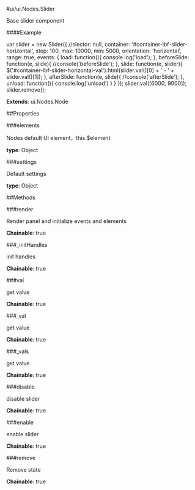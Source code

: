 #ui/ui.Nodes.Slider

Base slider component

####Example

   var slider = new Slider({
        //slector: null,
        container: '#container-lbf-slider-horizontal',
        step: 100,
        max: 10000,
        min: 5000,
        orientation: 'horizontal',
        range: true,
        events: {
            load: function(){
                console.log('load');
            },
            beforeSlide: function(e, slide){
                //console('beforeSlide');
            },
            slide: function(e, slider){
                $('#container-lbf-slider-horizontal-val').html(slider.val()[0] + ' - ' + slider.val()[1]);
            },
            afterSlide: function(e, slide){
                //console('afterSlide');
            },
            unload: function(){
                console.log('unload')
            }
        }
    });
    slider.val([6000, 9000]);
    slider.remove();

**Extends**: ui.Nodes.Node

##Properties

###elements

Nodes default UI element，this.$element

**type**: Object

###settings

Default settings

**type**: Object

##Methods

###render

Render panel and initialize events and elements

**Chainable**: true

###_initHandles

init handles

**Chainable**: true

###val

get value

**Chainable**: true

###_val

get value

**Chainable**: true

###_vals

get value

**Chainable**: true

###disable

disable slider

**Chainable**: true

###enable

enable slider

**Chainable**: true

###remove

Remove state

**Chainable**: true

